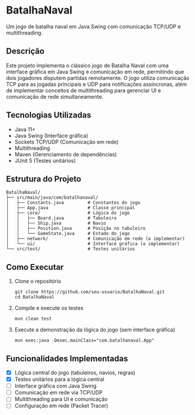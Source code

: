 # BatalhaNaval
Um jogo de batalha naval em Java Swing com comunicação TCP/UDP e multithreading.

## Descrição
Este projeto implementa o clássico jogo de Batalha Naval com uma interface gráfica em Java Swing e comunicação em rede, permitindo que dois jogadores disputem partidas remotamente. O jogo utiliza comunicação TCP para as jogadas principais e UDP para notificações assíncronas, além de implementar conceitos de multithreading para gerenciar UI e comunicação de rede simultaneamente.

## Tecnologias Utilizadas
- Java 11+
- Java Swing (Interface gráfica)
- Sockets TCP/UDP (Comunicação em rede)
- Multithreading
- Maven (Gerenciamento de dependências)
- JUnit 5 (Testes unitários)

## Estrutura do Projeto
```
BatalhaNaval/
├── src/main/java/com/batalhanaval/
│   ├── Constants.java         # Constantes do jogo
│   ├── App.java               # Classe principal
│   ├── core/                  # Lógica do jogo
│   │   ├── Board.java         # Tabuleiro
│   │   ├── Ship.java          # Navio
│   │   ├── Position.java      # Posição no tabuleiro
│   │   └── GameState.java     # Estado do jogo
│   ├── network/               # Comunicação em rede (a implementar)
│   └── ui/                    # Interface gráfica (a implementar)
└── src/test/                  # Testes unitários
```

## Como Executar
1. Clone o repositório
   ```
   git clone https://github.com/seu-usuario/BatalhaNaval.git
   cd BatalhaNaval
   ```

2. Compile e execute os testes
   ```
   mvn clean test
   ```

3. Execute a demonstração da lógica do jogo (sem interface gráfica)
   ```
   mvn exec:java -Dexec.mainClass="com.batalhanaval.App"
   ```

## Funcionalidades Implementadas
- [x] Lógica central do jogo (tabuleiros, navios, regras)
- [x] Testes unitários para a lógica central
- [ ] Interface gráfica com Java Swing
- [ ] Comunicação em rede via TCP/UDP
- [ ] Multithreading para UI e comunicação
- [ ] Configuração em rede (Packet Tracer)
